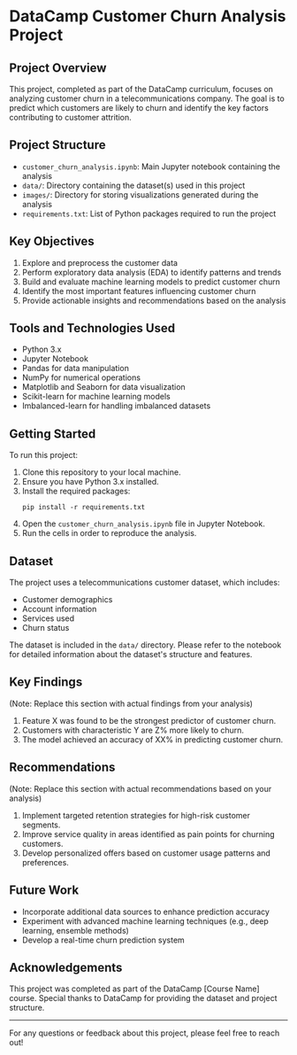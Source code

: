 # DataCamp Customer Churn Analysis Project

## Project Overview

This project, completed as part of the DataCamp curriculum, focuses on analyzing customer churn in a telecommunications company. The goal is to predict which customers are likely to churn and identify the key factors contributing to customer attrition.

## Project Structure

- `customer_churn_analysis.ipynb`: Main Jupyter notebook containing the analysis
- `data/`: Directory containing the dataset(s) used in this project
- `images/`: Directory for storing visualizations generated during the analysis
- `requirements.txt`: List of Python packages required to run the project

## Key Objectives

1. Explore and preprocess the customer data
2. Perform exploratory data analysis (EDA) to identify patterns and trends
3. Build and evaluate machine learning models to predict customer churn
4. Identify the most important features influencing customer churn
5. Provide actionable insights and recommendations based on the analysis

## Tools and Technologies Used

- Python 3.x
- Jupyter Notebook
- Pandas for data manipulation
- NumPy for numerical operations
- Matplotlib and Seaborn for data visualization
- Scikit-learn for machine learning models
- Imbalanced-learn for handling imbalanced datasets

## Getting Started

To run this project:

1. Clone this repository to your local machine.
2. Ensure you have Python 3.x installed.
3. Install the required packages:
   ```
   pip install -r requirements.txt
   ```
4. Open the `customer_churn_analysis.ipynb` file in Jupyter Notebook.
5. Run the cells in order to reproduce the analysis.

## Dataset

The project uses a telecommunications customer dataset, which includes:
- Customer demographics
- Account information
- Services used
- Churn status

The dataset is included in the `data/` directory. Please refer to the notebook for detailed information about the dataset's structure and features.

## Key Findings

(Note: Replace this section with actual findings from your analysis)

1. Feature X was found to be the strongest predictor of customer churn.
2. Customers with characteristic Y are Z% more likely to churn.
3. The model achieved an accuracy of XX% in predicting customer churn.

## Recommendations

(Note: Replace this section with actual recommendations based on your analysis)

1. Implement targeted retention strategies for high-risk customer segments.
2. Improve service quality in areas identified as pain points for churning customers.
3. Develop personalized offers based on customer usage patterns and preferences.

## Future Work

- Incorporate additional data sources to enhance prediction accuracy
- Experiment with advanced machine learning techniques (e.g., deep learning, ensemble methods)
- Develop a real-time churn prediction system

## Acknowledgements

This project was completed as part of the DataCamp [Course Name] course. Special thanks to DataCamp for providing the dataset and project structure.

---

For any questions or feedback about this project, please feel free to reach out!
